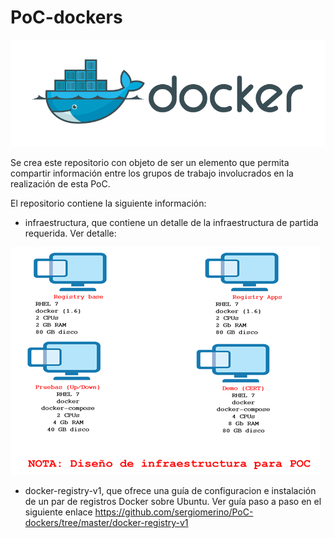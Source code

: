 # PoC-dockers
![alt text](https://github.com/docker/docker/blob/master/docs/sources/static_files/docker-logo-compressed.png "Docker")

Se crea este repositorio con objeto de ser un elemento que permita compartir información  entre los grupos de trabajo involucrados en la realización de esta PoC. 

El repositorio contiene la siguiente información:

  * infraestructura, que contiene un detalle de la infraestructura de partida requerida. Ver detalle:
  
  ![alt text](https://github.com/sergiomerino/PoC-dockers/blob/master/infraestructura/infraestructura.png "Infraestructura PoC v1")

  * docker-registry-v1, que ofrece una guía de configuracion e instalación de un par de registros Docker sobre Ubuntu.  Ver guía paso a paso en el siguiente enlace https://github.com/sergiomerino/PoC-dockers/tree/master/docker-registry-v1
  

